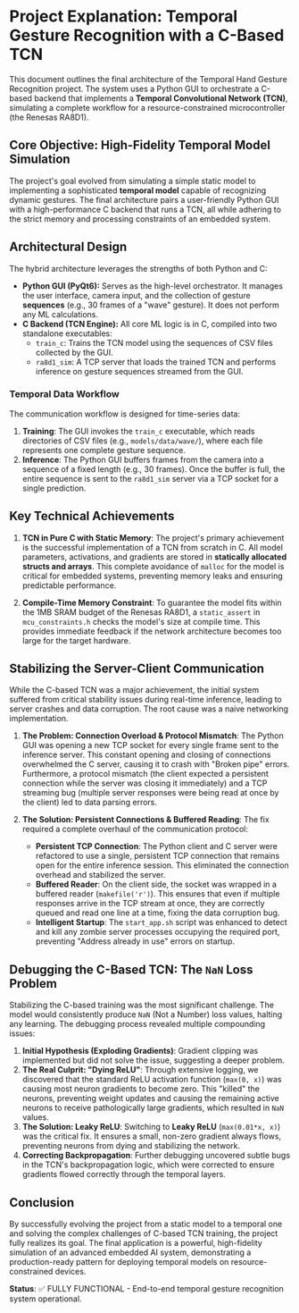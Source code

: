 # Project Explanation: Temporal Gesture Recognition with a C-Based TCN

This document outlines the final architecture of the Temporal Hand Gesture Recognition project. The system uses a Python GUI to orchestrate a C-based backend that implements a **Temporal Convolutional Network (TCN)**, simulating a complete workflow for a resource-constrained microcontroller (the Renesas RA8D1).

## Core Objective: High-Fidelity Temporal Model Simulation

The project's goal evolved from simulating a simple static model to implementing a sophisticated **temporal model** capable of recognizing dynamic gestures. The final architecture pairs a user-friendly Python GUI with a high-performance C backend that runs a TCN, all while adhering to the strict memory and processing constraints of an embedded system.

## Architectural Design

The hybrid architecture leverages the strengths of both Python and C:

-   **Python GUI (PyQt6):** Serves as the high-level orchestrator. It manages the user interface, camera input, and the collection of gesture **sequences** (e.g., 30 frames of a "wave" gesture). It does not perform any ML calculations.
-   **C Backend (TCN Engine):** All core ML logic is in C, compiled into two standalone executables:
    -   `train_c`: Trains the TCN model using the sequences of CSV files collected by the GUI.
    -   `ra8d1_sim`: A TCP server that loads the trained TCN and performs inference on gesture sequences streamed from the GUI.

### Temporal Data Workflow

The communication workflow is designed for time-series data:

1.  **Training**: The GUI invokes the `train_c` executable, which reads directories of CSV files (e.g., `models/data/wave/`), where each file represents one complete gesture sequence.
2.  **Inference**: The Python GUI buffers frames from the camera into a sequence of a fixed length (e.g., 30 frames). Once the buffer is full, the entire sequence is sent to the `ra8d1_sim` server via a TCP socket for a single prediction.

## Key Technical Achievements

1.  **TCN in Pure C with Static Memory**: The project's primary achievement is the successful implementation of a TCN from scratch in C. All model parameters, activations, and gradients are stored in **statically allocated structs and arrays**. This complete avoidance of `malloc` for the model is critical for embedded systems, preventing memory leaks and ensuring predictable performance.

2.  **Compile-Time Memory Constraint**: To guarantee the model fits within the 1MB SRAM budget of the Renesas RA8D1, a `static_assert` in `mcu_constraints.h` checks the model's size at compile time. This provides immediate feedback if the network architecture becomes too large for the target hardware.

## Stabilizing the Server-Client Communication

While the C-based TCN was a major achievement, the initial system suffered from critical stability issues during real-time inference, leading to server crashes and data corruption. The root cause was a naive networking implementation.

1.  **The Problem: Connection Overload & Protocol Mismatch**: The Python GUI was opening a new TCP socket for every single frame sent to the inference server. This constant opening and closing of connections overwhelmed the C server, causing it to crash with "Broken pipe" errors. Furthermore, a protocol mismatch (the client expected a persistent connection while the server was closing it immediately) and a TCP streaming bug (multiple server responses were being read at once by the client) led to data parsing errors.

2.  **The Solution: Persistent Connections & Buffered Reading**: The fix required a complete overhaul of the communication protocol:
    -   **Persistent TCP Connection**: The Python client and C server were refactored to use a single, persistent TCP connection that remains open for the entire inference session. This eliminated the connection overhead and stabilized the server.
    -   **Buffered Reader**: On the client side, the socket was wrapped in a buffered reader (`makefile('r')`). This ensures that even if multiple responses arrive in the TCP stream at once, they are correctly queued and read one line at a time, fixing the data corruption bug.
    -   **Intelligent Startup**: The `start_app.sh` script was enhanced to detect and kill any zombie server processes occupying the required port, preventing "Address already in use" errors on startup.

## Debugging the C-Based TCN: The `NaN` Loss Problem

Stabilizing the C-based training was the most significant challenge. The model would consistently produce `NaN` (Not a Number) loss values, halting any learning. The debugging process revealed multiple compounding issues:

1.  **Initial Hypothesis (Exploding Gradients)**: Gradient clipping was implemented but did not solve the issue, suggesting a deeper problem.
2.  **The Real Culprit: "Dying ReLU"**: Through extensive logging, we discovered that the standard ReLU activation function (`max(0, x)`) was causing most neuron gradients to become zero. This "killed" the neurons, preventing weight updates and causing the remaining active neurons to receive pathologically large gradients, which resulted in `NaN` values.
3.  **The Solution: Leaky ReLU**: Switching to **Leaky ReLU** (`max(0.01*x, x)`) was the critical fix. It ensures a small, non-zero gradient always flows, preventing neurons from dying and stabilizing the network.
4.  **Correcting Backpropagation**: Further debugging uncovered subtle bugs in the TCN's backpropagation logic, which were corrected to ensure gradients flowed correctly through the temporal layers.

## Conclusion

By successfully evolving the project from a static model to a temporal one and solving the complex challenges of C-based TCN training, the project fully realizes its goal. The final application is a powerful, high-fidelity simulation of an advanced embedded AI system, demonstrating a production-ready pattern for deploying temporal models on resource-constrained devices.

**Status**: ✅ FULLY FUNCTIONAL - End-to-end temporal gesture recognition system operational.

